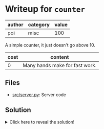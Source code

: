# Writeup for `counter`

| author | category | value |
|--------|----------|-------|
|  poi   |   misc   |  100  |

A simple counter, it just doesn't go above 10.

| cost |            content             |
|------|--------------------------------|
|  0   | Many hands make for fast work. |

## Files

- [src/server.py](src/server.py): Server code

## Solution

<details>
<summary>Click here to reveal the solution!</summary>

## The Big Idea

A simple counter where you can increment and decrement a number!

This challenge involves exploiting a race condition created through the common access of the counting variable across multiple threads/users.
The little delay between sending a command and recieving the value is supposed to be indicative of some background/serverside checks. All we have to do is spawn 2 threads (make 2 connections from different terminals) and get the counter to 9. After that, send `plus` in both terminals within quick succession. In the both threads, the server will think the counter is 9 and execute both `plus` commands before the comparison to 10. As such we jump straight to 11 which is how we get the flag.

### Flag(s)

- `BEGINNER{t00_qu1ck_5l0w_d0wn}`

</details>
